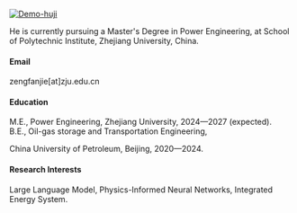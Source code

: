 
[![Demo-huji](https://img.shields.io/badge/github-Demohuji-%231677ff?style=flat)](https://github.com/Demo-huji)

He is currently pursuing a Master's Degree in Power Engineering, at School of Polytechnic Institute, Zhejiang University, China.

#### Email
zengfanjie[at]zju.edu.cn

#### Education
M.E., Power Engineering, Zhejiang University, 2024—2027 (expected).\
B.E., Oil-gas storage and Transportation Engineering, 

China University of Petroleum, Beijing, 2020—2024.

#### Research Interests
Large Language Model, Physics-Informed Neural Networks, Integrated Energy System.


